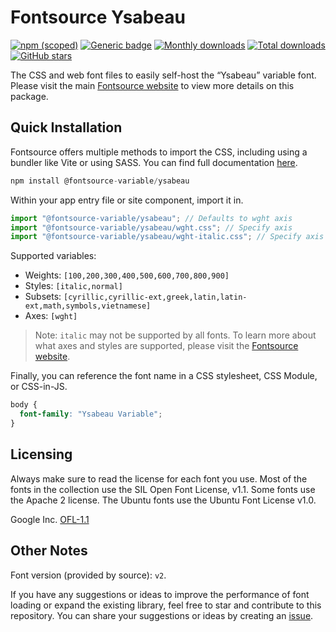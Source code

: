 # Fontsource Ysabeau

[![npm (scoped)](https://img.shields.io/npm/v/@fontsource-variable/ysabeau?color=brightgreen)](https://www.npmjs.com/package/@fontsource-variable/ysabeau) [![Generic badge](https://img.shields.io/badge/fontsource-passing-brightgreen)](https://github.com/fontsource/fontsource) [![Monthly downloads](https://badgen.net/npm/dm/@fontsource-variable/ysabeau)](https://github.com/fontsource/fontsource) [![Total downloads](https://badgen.net/npm/dt/@fontsource-variable/ysabeau)](https://github.com/fontsource/fontsource) [![GitHub stars](https://img.shields.io/github/stars/fontsource/fontsource.svg?style=social&label=Star)](https://github.com/fontsource/fontsource/stargazers)

The CSS and web font files to easily self-host the “Ysabeau” variable font. Please visit the main [Fontsource website](https://fontsource.org/fonts/ysabeau) to view more details on this package.

## Quick Installation

Fontsource offers multiple methods to import the CSS, including using a bundler like Vite or using SASS. You can find full documentation [here](https://fontsource.org/docs/getting-started/introduction).

```javascript
npm install @fontsource-variable/ysabeau
```

Within your app entry file or site component, import it in.

```javascript
import "@fontsource-variable/ysabeau"; // Defaults to wght axis
import "@fontsource-variable/ysabeau/wght.css"; // Specify axis
import "@fontsource-variable/ysabeau/wght-italic.css"; // Specify axis and style
```

Supported variables:
- Weights: `[100,200,300,400,500,600,700,800,900]`
- Styles: `[italic,normal]`
- Subsets: `[cyrillic,cyrillic-ext,greek,latin,latin-ext,math,symbols,vietnamese]`
- Axes: `[wght]`

> Note: `italic` may not be supported by all fonts. To learn more about what axes and styles are supported, please visit the [Fontsource website](https://fontsource.org/fonts/ysabeau).

Finally, you can reference the font name in a CSS stylesheet, CSS Module, or CSS-in-JS.

```css
body {
  font-family: "Ysabeau Variable";
}
```

## Licensing
Always make sure to read the license for each font you use. Most of the fonts in the collection use the SIL Open Font License, v1.1. Some fonts use the Apache 2 license. The Ubuntu fonts use the Ubuntu Font License v1.0.

Google Inc.
[OFL-1.1](http://scripts.sil.org/OFL)

## Other Notes
Font version (provided by source): `v2`.

If you have any suggestions or ideas to improve the performance of font loading or expand the existing library, feel free to star and contribute to this repository. You can share your suggestions or ideas by creating an [issue](https://github.com/fontsource/fontsource/issues).